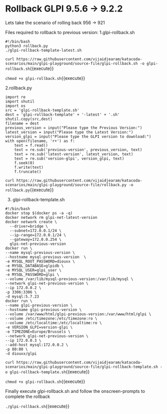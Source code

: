 # Rollback GLPI 9.5.6 -> 9.2.2

Lets take the scenario of rolling back 956 -> 921

Files required to rollback to previous version:
1.glpi-rollback.sh
```
#!/bin/bash
python3 rollback.py
./glpi-rollback-template-latest.sh
```
`curl https://raw.githubusercontent.com/vijaidjearam/katacoda-scenarios/main/glpi-playground/source-file/glpi-rollback.sh -o glpi-rollback.sh`{{execute}}

`chmod +x glpi-rollback.sh`{{execute}}

2.rollback.py
```
import re
import shutil
import os
src = 'glpi-rollback-template.sh'
dest = 'glpi-rollback-template' + '-latest' + '.sh'
shutil.copy(src,dest)
filename = dest
previous_version = input("Please type the Previous Version:")
latest_version = input("Please type the Latest Version:")
version_glpi = input("Please type the GLPI version to download:")
with open(filename, 'r+') as f:
    text = f.read()
    text = re.sub('previous-version', previous_version, text)
    text = re.sub('latest-version', latest_version, text)
    text = re.sub('version-glpi', version_glpi, text)
    f.seek(0)
    f.write(text)
    f.truncate()
```
`curl https://raw.githubusercontent.com/vijaidjearam/katacoda-scenarios/main/glpi-playground/source-file/rollback.py -o rollback.py`{{execute}}

3. glpi-rollback-template.sh
```
#!/bin/bash
docker stop $(docker ps -a -q)
docker network rm glpi-net-latest-version
docker network create \
  --driver=bridge \
  --subnet=172.0.0.1/24 \
  --ip-range=172.0.0.1/24 \
  --gateway=172.0.0.254 \
  glpi-net-previous-version
docker run \
--name mysql-previous-version \
--hostname mysql-previous-version  \
-e MYSQL_ROOT_PASSWORD=diouxx \
-e MYSQL_DATABASE=glpidb \
-e MYSQL_USER=glpi_user \
-e MYSQL_PASSWORD=glpi \
--volume /var/lib/mysql-previous-version:/var/lib/mysql \
--network glpi-net-previous-version \
--ip 172.0.0.2 \
-p 3306:3306 \
-d mysql:5.7.23
docker run \
--name glpi-previous-version \
--hostname glpi-previous-version \
--volume /var/www/html/glpi-previous-version:/var/www/html/glpi \
--volume /etc/timezone:/etc/timezone:ro \
--volume /etc/localtime:/etc/localtime:ro \
-e VERSION_GLPI=version-glpi \
-e TIMEZONE=Europe/Brussels \
--network glpi-net-previous-version \
--ip 172.0.0.3 \
--add-host mysql:172.0.0.2 \
-p 80:80 \
-d diouxx/glpi
```
`curl https://raw.githubusercontent.com/vijaidjearam/katacoda-scenarios/main/glpi-playground/source-file/glpi-rollback-template.sh -o glpi-rollback-template.sh`{{execute}}

`chmod +x glpi-rollback.sh`{{execute}}

Finally execute glpi-rollback.sh and follow the onscreen-prompts to complete the rollback

`./glpi-rollback.sh`{{execute}}






